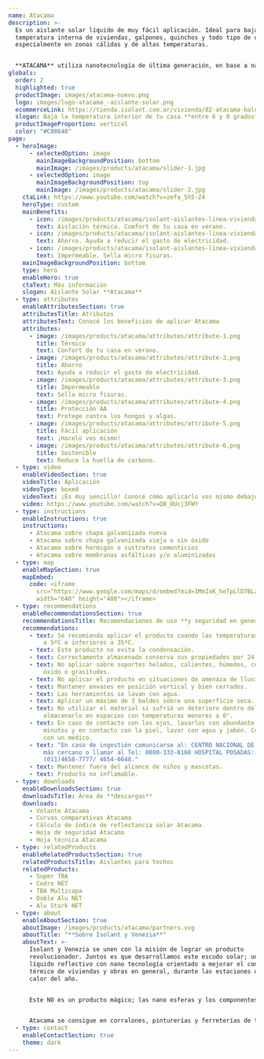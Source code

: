 ```yaml
---
name: Atacama
description: >-
  Es un aislante solar líquido de muy fácil aplicación. Ideal para bajar la
  temperatura interna de viviendas, galpones, quinchos y todo tipo de obra,
  especialmente en zonas cálidas y de altas temperaturas.


  **ATACAMA** utiliza nanotecnología de última generación, en base a nano-esferas poliméricas expandidas que confieren excepcionales propiedades reflectivas y aislantes, especialmente de las radiaciones infrarrojas, lo cual permite evitar la absorción del calor solar.
globals:
  order: 2
  highlighted: true
  productImage: images/atacama-nuevo.png
  logo: images/logo-atacama_-aislante-solar.png
  ecommerceLink: https://tienda.isolant.com.ar/vivienda/82-atacama-balde-20lt.html
  slogan: Bajá la temperatura interior de tu casa **entre 6 y 8 grados**
  productImageProportion: vertical
  color: "#C88648"
page:
  - heroImage:
      - selectedOption: image
        mainImageBackgroundPosition: bottom
        mainImage: /images/products/atacama/slider-1.jpg
      - selectedOption: image
        mainImageBackgroundPosition: top
        mainImage: /images/products/atacama/slider-2.jpg
    ctaLink: https://www.youtube.com/watch?v=zefa_Sh5-Z4
    heroType: custom
    mainBenefits:
      - icon: /images/products/atacama/isolant-aislantes-linea-vivienda-atacama-beneficio-1.svg
        text: Aislación térmica. Comfort de tu casa en verano.
      - icon: /images/products/atacama/isolant-aislantes-linea-vivienda-atacama-beneficio-2.svg
        text: Ahorro. Ayuda a reducir el gasto de electricidad.
      - icon: /images/products/atacama/isolant-aislantes-linea-vivienda-atacama-beneficio-3.svg
        text: Impermeable. Sella micro fisuras.
    mainImageBackgroundPosition: bottom
    type: hero
    enableHero: true
    ctaText: Más información
    slogan: Aislante Solar **Atacama**
  - type: attributes
    enableAttributesSection: true
    attributesTitle: Atributos
    attributesText: Conocé los beneficios de aplicar Atacama
    attributes:
      - image: /images/products/atacama/attributes/attribute-1.png
        title: Térmico
        text: Confort de tu casa en verano.
      - image: /images/products/atacama/attributes/attribute-2.png
        title: Ahorro
        text: Ayuda a reducir el gasto de electricidad.
      - image: /images/products/atacama/attributes/attribute-3.png
        title: Impermeable
        text: Sella micro fisuras.
      - image: /images/products/atacama/attributes/attribute-4.png
        title: Protección AA
        text: Protege contra los hongos y algas.
      - image: /images/products/atacama/attributes/attribute-5.png
        title: Fácil aplicación
        text: ¡Hacelo vos mismo!
      - image: /images/products/atacama/attributes/attribute-6.png
        title: Sostenible
        text: Reduce la huella de carbono.
  - type: video
    enableVideoSection: true
    videoTitle: Aplicación
    videoType: boxed
    videoText: ¡Es muy sencillo! Conocé cómo aplicarlo vos mismo debajo.
    video: https://www.youtube.com/watch?v=Q8_OUcj3FWY
  - type: instructions
    enableInstructions: true
    instructions:
      - Atacama sobre chapa galvanizada nueva
      - Atacama sobre chapa galvanizada vieja o sin óxido
      - Atacama sobre hormigón o sustratos cementicios
      - Atacama sobre membranas asfálticas y/o aluminizadas
  - type: map
    enableMapSection: true
    mapEmbed:
      code: <iframe
        src="https://www.google.com/maps/d/embed?mid=1MmIxK_heTpLlD7BLzq43B6nQ9lyMPqE&ehbc=2E312F"
        width="640" height="480"></iframe>
  - type: recommendations
    enableRecommendationsSection: true
    recommendationsTitle: Recomendaciones de uso **y seguridad en general**
    recommendations:
      - text: Se recomienda aplicar el producto cuando las temperaturas sean superiores
          a 5ºC e inferiores a 35ºC.
      - text: Este producto no evita la condensación.
      - text: Correctamente almacenado conserva sus propiedades por 24 meses.
      - text: No aplicar sobre soportes helados, calientes, húmedos, con polvo, hollín,
          óxido o grasitudes.
      - text: No aplicar el producto en situaciones de amenaza de lluvia.
      - text: Mantener envases en posición vertical y bien cerrados.
      - text: Las herramientas se lavan con agua.
      - text: Aplicar un máximo de 3 baldes sobre una superficie seca.
      - text: No utilizar el material si sufrió un deterioro dentro del envase por
          almacenarlo en espacios con temperaturas menores a 0°.
      - text: En caso de contacto con los ojos, lavarlos con abundante agua durante 15
          minutos y en contacto con la piel, lavar con agua y jabón. Consultar
          con un médico.
      - text: "En caso de ingestión comunicarse al: CENTRO NACIONAL DE INTOXICACIONES
          más cercano o llamar al Tel: 0800-333-0160 HOSPITAL POSADAS:
          (011)4658-7777/ 4654-6648."
      - text: Mantener fuera del alcance de niños y mascotas.
      - text: Producto no inflamable.
  - type: downloads
    enableDownloadsSection: true
    downloadsTitle: Área de **descargas**
    downloads:
      - Volante Atacama
      - Curvas comparativas Atacama
      - Cálculo de índice de reflectancia solar Atacama
      - Hoja de seguridad Atacama
      - Hoja técnica Atacama
  - type: relatedProducts
    enableRelatedProductsSection: true
    relatedProductsTitle: Aislantes para techos
    relatedProducts:
      - Super TBA
      - Cedro NET
      - TBA Multicapa
      - Doble Alu NET
      - Alu Stark NET
  - type: about
    enableAboutSection: true
    aboutImage: /images/products/atacama/partners.svg
    aboutTitle: "**Sobre Isolant y Venezia**"
    aboutText: >-
      Isolant y Venezia se unen con la misión de lograr un producto
      revolucionador. Juntos es que desarrollamos este escudo solar; un aislante
      líquido reflectivo con nano tecnología orientado a mejorar el confort
      térmico de viviendas y obras en general, durante las estaciones de más
      calor del año.


      Este NO es un producto mágico; las nano esferas y los componentes reflectivos que logramos incorporar a ATACAMA en un justo equilibrio, son los que logran evitar la transmitancia térmica producida por la acción de los rayos solares sobre cualquier tipo de cubierta. Chapas, losas y tejas pueden ser protegidas con ATACAMA, escudo solar.


      Atacama se consigue en corralones, pinturerías y ferreterías de todo el país. Escribinos para conocer más sobre este producto!
  - type: contact
    enableContactSection: true
    theme: dark
---
```

